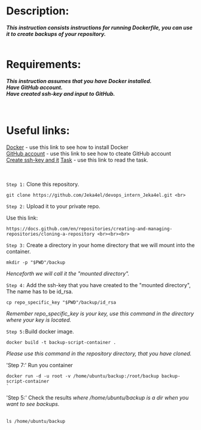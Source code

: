 # Description:
***This instruction consists instructions for running Dockerfile, you can use it to create backups of your repository.*** <br>  <br>

# Requirements:
***This instruction assumes that you have Docker installed. <br>
   Have GitHub account. <br>
   Have created ssh-key and input to GitHub.<br><br><br>***

# Useful links:

[Docker](https://github.com/Jeka4el/DevOps-Task0/)  - use this link to see how to install Docker <br>
[GitHub account](https://docs.github.com/en/get-started/onboarding/getting-started-with-your-github-account) - use this link to see how to cteate GitHub account <br>
[Create ssh-key and it](https://docs.github.com/en/authentication/connecting-to-github-with-ssh/generating-a-new-ssh-key-and-adding-it-to-the-ssh-agent)
[Task](https://absorbed-parrot-e34.notion.site/Task-1-DevOps-1-0-a7520340104248bea0e867b5e3ddfdfa) - use this link to read the task. <br><br><br>


`Step 1:` Clone this repository.


```
git clone https://github.com/Jeka4el/devops_intern_Jeka4el.git <br> 

```


`Step 2:` Upload it to your private repo.

Use this link:
```
https://docs.github.com/en/repositories/creating-and-managing-repositories/cloning-a-repository <br><br><br>
```



`Step 3:` Create a directory in your home directory that we will mount into the container.

```
mkdir -p "$PWD"/backup
```
*Henceforth we will call it the "mounted directory".* <br>


`Step 4:` Add the ssh-key that you have created to the "mounted directory", The name has to be id_rsa.
```
cp repo_specific_key "$PWD"/backup/id_rsa
```
*Remember repo_specific_key is your key, use this command in the directory where your key is located.* <br>

`Step 5:`Build docker image.
```
docker build -t backup-script-container .
```
*Please use this command in the repository directory, that you have cloned.*

'Step 7:' Run you container
```
docker run -d -u root -v /home/ubuntu/backup:/root/backup backup-script-container
`

```
'Step 5:' Check the results
*where /home/ubuntu/backup is a dir when you want to see backups.* <br><br>

```
ls /home/ubuntu/backup

